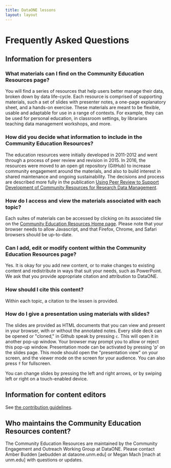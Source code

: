 ```yaml
---
title: DataONE lessons
layout: layout
---
```



# Frequently Asked Questions


## Information for presenters

### What materials can I find on the Community Education Resources page?

You will find a series of resources that help users better manage their data, broken down by data life-cycle. Each resource is comprised of supporting materials, such a set of slides with presenter notes, a one-page explanatory sheet, and a hands-on exercise. These materials are meant to be flexible, usable and adaptable for use in a range of contexts. For example, they can be used for personal education, in classroom settings, by librarians teaching data management workshops, and more. 

### How did you decide what information to include in the Community Education Resources?
The education resources were initially developed in 2011-2012 and went through a process of peer review and revision in 2015. In 2016, the  resources were moved to an open git repository (GitHub) to increase community engagement around the materials, and also to build interest in shared maintenance and ongoing sustainability. The decisions and process are described more fully in the publication [Using Peer Review to Support Development of Community Resources for Research Data Management][MnmgtPub].

### How do I access and view the materials associated with each topic?

Each suites of materials can be accessed by clicking on its associated tile on the [Community Education Resources Home page][website]. Please note that your browser needs to allow Javascript, and that Firefox, Chrome, and Safari browsers should be up-to-date. 

### Can I add, edit or modify content within the Community Education Resources page?

Yes. It is okay for you add new content, or to make changes to existing content and redistribute in ways that suit your needs, such as PowerPoint. We ask that you provide appropriate citation and attribution to DataONE. 

### How should I cite this content?

Within each topic, a citation to the lessen is provided.

### How do I give a presentation using materials with slides?

The slides are provided as HTML documents that you can view and present in your browser, with or without the annotated notes. Every slide deck can be opened or "cloned," in Github speak by pressing `c`. This will open it in another pop-up window. Your browser may prompt you to allow or reject this pop-up window. Presentation mode can be activated by pressing 'p' on the slides page. This mode should open the "presentation view" on your screen, and the viewer mode on the screen for your audience. You can also press `f` for fullscreen.

You can change slides by pressing the left and right arrows, or by swiping left or right on a touch-enabled device.



## Information for content editors

See [the contribution guidelines][CONTRIB].

## Who maintains the Community Education Resources content?
The Community Education Resources are maintained by the Community Engagement and Outreach Working Group at DataONE. Please contact Amber Budden [aebudden at dataone.unm.edu] or Megan Mach [mach at unm.edu] with questions or updates.
<!-- TODO -->

[website]: ./ "Lessons homepage"
[CONTRIB]: ./CONTRIBUTING.html "Contribution guidelines"
[MnmgtPub]: http://dx.doi.org/10.7191/jeslib.2017.1114 "Peer-review in Data Management"

